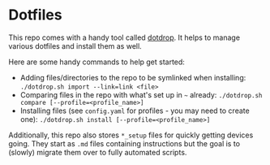 # Dotfiles

This repo comes with a handy tool called [dotdrop](https://github.com/deadc0de6/dotdrop).
It helps to manage various dotfiles and install them as well.

Here are some handy commands to help get started:
- Adding files/directories to the repo to be symlinked when installing:
  `./dotdrop.sh import --link=link <file>`
- Comparing files in the repo with what's set up in `~` already: `./dotdrop.sh
  compare [--profile=<profile_name>]`
- Installing files (see `config.yaml` for profiles - you may need to create
  one): `./dotdrop.sh install [--profile=<profile_name>]`

Additionally, this repo also stores `*_setup` files for quickly getting devices
going. They start as `.md` files containing instructions but the goal is to
(slowly) migrate them over to fully automated scripts.
